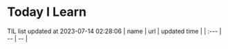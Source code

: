 # Today I Learn 
TIL list updated at 2023-07-14 02:28:06
| name | url | updated time |
| :--- | -- | -- |
